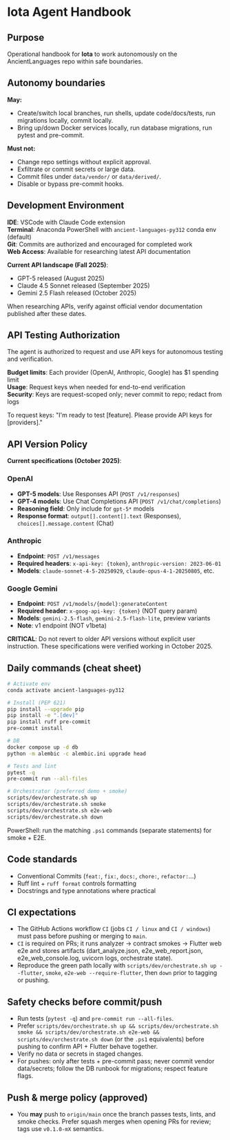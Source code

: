# Iota Agent Handbook

## Purpose

Operational handbook for **Iota** to work autonomously on the AncientLanguages repo within safe boundaries.

## Autonomy boundaries

**May:**

* Create/switch local branches, run shells, update code/docs/tests, run migrations locally, commit locally.
* Bring up/down Docker services locally, run database migrations, run pytest and pre-commit.

**Must not:**

* Change repo settings without explicit approval.
* Exfiltrate or commit secrets or large data.
* Commit files under `data/vendor/` or `data/derived/`.
* Disable or bypass pre-commit hooks.

## Development Environment

**IDE**: VSCode with Claude Code extension  
**Terminal**: Anaconda PowerShell with `ancient-languages-py312` conda env (default)  
**Git**: Commits are authorized and encouraged for completed work  
**Web Access**: Available for researching latest API documentation

**Current API landscape (Fall 2025)**:
- GPT-5 released (August 2025)
- Claude 4.5 Sonnet released (September 2025)
- Gemini 2.5 Flash released (October 2025)

When researching APIs, verify against official vendor documentation published after these dates.

## API Testing Authorization

The agent is authorized to request and use API keys for autonomous testing and verification.

**Budget limits**: Each provider (OpenAI, Anthropic, Google) has $1 spending limit  
**Usage**: Request keys when needed for end-to-end verification  
**Security**: Keys are request-scoped only; never commit to repo; redact from logs

To request keys: "I'm ready to test [feature]. Please provide API keys for [providers]."

## API Version Policy

**Current specifications (October 2025)**:

### OpenAI
- **GPT-5 models**: Use Responses API (`POST /v1/responses`)
- **GPT-4 models**: Use Chat Completions API (`POST /v1/chat/completions`)
- **Reasoning field**: Only include for `gpt-5*` models
- **Response format**: `output[].content[].text` (Responses), `choices[].message.content` (Chat)

### Anthropic
- **Endpoint**: `POST /v1/messages`
- **Required headers**: `x-api-key: {token}`, `anthropic-version: 2023-06-01`
- **Models**: `claude-sonnet-4-5-20250929`, `claude-opus-4-1-20250805`, etc.

### Google Gemini
- **Endpoint**: `POST /v1/models/{model}:generateContent`
- **Required header**: `x-goog-api-key: {token}` (NOT query param)
- **Models**: `gemini-2.5-flash`, `gemini-2.5-flash-lite`, preview variants
- **Note**: v1 endpoint (NOT v1beta)

**CRITICAL**: Do not revert to older API versions without explicit user instruction. These specifications were verified working in October 2025.

## Daily commands (cheat sheet)

```bash
# Activate env
conda activate ancient-languages-py312

# Install (PEP 621)
pip install --upgrade pip
pip install -e ".[dev]"
pip install ruff pre-commit
pre-commit install

# DB
docker compose up -d db
python -m alembic -c alembic.ini upgrade head

# Tests and lint
pytest -q
pre-commit run --all-files

# Orchestrator (preferred demo + smoke)
scripts/dev/orchestrate.sh up
scripts/dev/orchestrate.sh smoke
scripts/dev/orchestrate.sh e2e-web
scripts/dev/orchestrate.sh down
```
PowerShell: run the matching `.ps1` commands (separate statements) for smoke + E2E.

## Code standards

* Conventional Commits (`feat:`, `fix:`, `docs:`, `chore:`, `refactor:`…)
* Ruff lint + `ruff format` controls formatting
* Docstrings and type annotations where practical

## CI expectations

* The GitHub Actions workflow `CI` (jobs `CI / linux` and `CI / windows`) must pass before pushing or merging to `main`.
* `CI` is required on PRs; it runs analyzer -> contract smokes -> Flutter web e2e and stores artifacts (dart_analyze.json, e2e_web_report.json, e2e_web_console.log, uvicorn logs, orchestrate state).
* Reproduce the green path locally with `scripts/dev/orchestrate.sh up --flutter`, `smoke`, `e2e-web --require-flutter`, then `down` prior to tagging or pushing.

## Safety checks before commit/push

* Run tests (`pytest -q`) and `pre-commit run --all-files`.
* Prefer `scripts/dev/orchestrate.sh up && scripts/dev/orchestrate.sh smoke && scripts/dev/orchestrate.sh e2e-web && scripts/dev/orchestrate.sh down` (or the `.ps1` equivalents) before pushing to confirm API + Flutter behave together.
* Verify no data or secrets in staged changes.
* For pushes: only after tests + pre-commit pass; never commit vendor data/secrets; follow the DB runbook for migrations; respect feature flags.

## Push & merge policy (approved)
* You **may** push to `origin/main` once the branch passes tests, lints, and smoke checks. Prefer squash merges when opening PRs for review; tags use `v0.1.0-mX` semantics.
